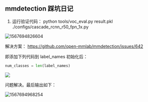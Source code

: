 ## mmdetection 踩坑日记

1. 运行验证代码： python tools/voc_eval.py result.pkl ./configs/cascade_rcnn_r50_fpn_1x.py

![1567694826604](C:\Users\Lenovo\AppData\Roaming\Typora\typora-user-images\1567694826604.png)

解决方案： https://github.com/open-mmlab/mmdetection/issues/642

即添加下列代码到 label_names 初始化后：

```python
num_classes = len(label_names)
```

![](https://i.loli.net/2019/09/05/AFCKzZmjLlQdsg4.jpg)

问题解决。最后输出如下：

![1567694968254](C:\Users\Lenovo\AppData\Roaming\Typora\typora-user-images\1567694968254.png)


